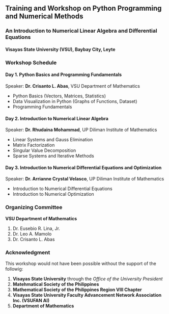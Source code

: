 ## Training and Workshop on Python Programming and Numerical Methods
### An Introduction to Numerical Linear Algebra and Differential Equations
#### Visayas State University (VSU), Baybay City, Leyte




### Workshop Schedule

#### Day 1. Python Basics and Programming Fundamentals
Speaker: **Dr. Crisanto L. Abas**, VSU Department of Mathematics
- Python Basics (Vectors, Matrices, Statistics)
- Data Visualization in Python (Graphs of Functions, Dataset)
- Programming Fundamentals


#### Day 2. Introduction to Numerical Linear Algebra
Speaker: **Dr. Rhudaina Mohammad**, UP Diliman Institute of Mathematics
- Linear Systems and Gauss Elimination
- Matrix Factorization
- Singular Value Decomposition
- Sparse Systems and Iterative Methods

#### Day 3. Introduction to Numerical Differential Equations and Optimization
Speaker: **Dr. Arrianne Crystal Velasco**, UP Diliman Institute of Mathematics
- Introduction to Numerical Differential Equations
- Introduction to Numerical Optimization

### Organizing Committee
**VSU Department of Mathematics**
1. Dr. Eusebio R. Lina, Jr.
2. Dr. Leo A. Mamolo
3. Dr. Crisanto L. Abas

### Acknowledgment 
This workshop would not have been possible without the support of the followig:
1. **Visayas State University** through the *Office of the University President*
2. **Matehmatical Society of the Philippines**
3. **Mathematical Society of the Philippines Region VIII Chapter**
4. **Visayas State University Faculty Advancement Network Association Inc. (VSUFAN AI)**
5. **Department of Mathematics**
